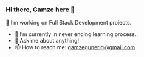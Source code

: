 ### Hi there, Gamze here 👋

🚀 I’m working on Full Stack Development projects.
- 🌱 I’m currently in never ending learning process.. 
- 💬 Ask me about anything!
- 📫 How to reach me: gamzegunerig@gmail.com

<!--
**pinacotheque/pinacotheque** is a ✨ _special_ ✨ repository because its `README.md` (this file) appears on your GitHub profile.

Here are some ideas to get you started:

- 🔭 I’m currently working on ...
- 🌱 I’m currently learning ...
- 👯 I’m looking to collaborate on ...
- 🤔 I’m looking for help with ...
- 💬 Ask me about ...
- 📫 How to reach me: ...
- 😄 Pronouns: ...
- ⚡ Fun fact: ...
-->
